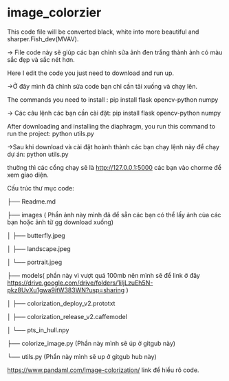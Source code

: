 # image_colorzier
This code file will be converted black, white into more beautiful and sharper.Fish_dev(MVAV).

-> File code này sẽ giúp các bạn chỉnh sửa ảnh đen trắng thành ảnh có màu sắc đẹp và sắc nét hơn.

Here I edit the code you just need to download and run up.

->Ở đây mình đã chỉnh sửa code bạn chỉ cần tải xuống và chạy lên.

The commands you need to install : pip install flask opencv-python numpy

-> Các câu lệnh các bạn cần cài đặt: pip install flask opencv-python numpy

After downloading and installing the diaphragm, you run this command to run the project: python utils.py

->Sau khi download và cài đặt hoành thành các bạn chạy lệnh này để chạy dự án: python utils.py

thường thì các cổng chạy sẽ là http://127.0.0.1:5000 các bạn vào chorme để xem giao diện.


Cấu trúc thư mục code:


├── Readme.md

├── images ( Phần ảnh này mình đã để sẵn các bạn có thể lấy ảnh của các bạn hoặc ảnh từ gg download xuống)

│   ├── butterfly.jpeg

│   ├── landscape.jpeg

│   └── portrait.jpeg

├── models( phần này vì vượt quá 100mb nên mình sẽ để link ở đây https://drive.google.com/drive/folders/1iljLzuEh5N-pkz8UvXu1gwa9itW383WN?usp=sharing )

│   ├── colorization_deploy_v2.prototxt

│   ├── colorization_release_v2.caffemodel

│   └── pts_in_hull.npy

├── colorize_image.py (Phần này mình sẽ úp ở gitgub này)

└── utils.py (Phần này mình sẽ up ở gitgub hub này)



https://www.pandaml.com/image-colorization/ link để hiểu rõ code.

